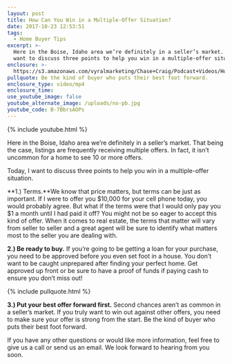 ```yaml
---
layout: post
title: How Can You Win in a Multiple-Offer Situation?
date: 2017-10-23 12:53:51
tags:
  - Home Buyer Tips
excerpt: >-
  Here in the Boise, Idaho area we’re definitely in a seller’s market. Today, I
  want to discuss three points to help you win in a multiple-offer situation.
enclosure: >-
  https://s3.amazonaws.com/vyralmarketing/Chase+Craig/Podcast+Videos/How+Can+You+Win+in+a+Multiple-Offer+Situation%253F.mp4
pullquote: Be the kind of buyer who puts their best foot forward.
enclosure_type: video/mp4
enclosure_time:
use_youtube_image: false
youtube_alternate_image: /uploads/no-pb.jpg
youtube_code: B-7BbrsAOPs
---
```



{% include youtube.html %}

Here in the Boise, Idaho area we’re definitely in a seller’s market. That being the case, listings are frequently receiving multiple offers. In fact, it isn’t uncommon for a home to see 10 or more offers.

Today, I want to discuss three points to help you win in a multiple-offer situation.

**1.) Terms.**We know that price matters, but terms can be just as important. If I were to offer you $10,000 for your cell phone today, you would probably agree. But what if the terms were that I would only pay you $1 a month until I had paid it off? You might not be so eager to accept this kind of offer. When it comes to real estate, the terms that matter will vary from seller to seller and a great agent will be sure to identify what matters most to the seller you are dealing with.

**2.) Be ready to buy.** If you’re going to be getting a loan for your purchase, you need to be approved before you even set foot in a house. You don’t want to be caught unprepared after finding your perfect home. Get approved up front or be sure to have a proof of funds if paying cash to ensure you don’t miss out!

{% include pullquote.html %}

**3.) Put your best offer forward first.** Second chances aren’t as common in a seller’s market. If you truly want to win out against other offers, you need to make sure your offer is strong from the start. Be the kind of buyer who puts their best foot forward.

If you have any other questions or would like more information, feel free to give us a call or send us an email. We look forward to hearing from you soon.